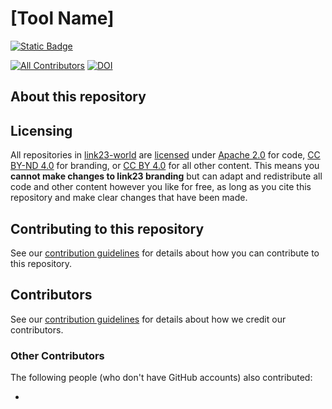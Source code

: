 # [Tool Name]

[![Static Badge](https://img.shields.io/badge/link23_Tool-In_Development-purple?style=plastic&label=link23%20Tool&color=%23FFB300)](https://link23-world.github.io/<REPOSITORY-NAME>)

[![All Contributors](https://img.shields.io/github/all-contributors/link23-world/<REPOSITORY-NAME>?color=ee8449&style=flat-square)](#contributors)
[![DOI](https://zenodo.org/badge/.svg)](https://zenodo.org/doi//zenodo.)

## About this repository


## Licensing

All repositories in [link23-world](https://github.com/link23-world) are [licensed](/LICENSE.md) under [Apache 2.0](https://www.apache.org/licenses/LICENSE-2.0) for code, [CC BY-ND 4.0](https://creativecommons.org/licenses/by-nd/4.0/) for branding, or [CC BY 4.0](https://creativecommons.org/licenses/by/4.0/) for all other content.
This means you **cannot make changes to link23 branding** but can adapt and redistribute all code and other content however you like for free, as long as you cite this repository and make clear changes that have been made.

## Contributing to this repository

See our [contribution guidelines](/CONTRIBUTING.md) for details about how you can contribute to this repository.

## Contributors

See our [contribution guidelines](/CONTRIBUTING.md) for details about how we credit our contributors.

<!-- ALL-CONTRIBUTORS-LIST:START - Do not remove or modify this section -->
<!-- prettier-ignore-start -->
<!-- markdownlint-disable -->

<!-- markdownlint-restore -->
<!-- prettier-ignore-end -->

<!-- ALL-CONTRIBUTORS-LIST:END -->

### Other Contributors

The following people (who don't have GitHub accounts) also contributed:

- 
